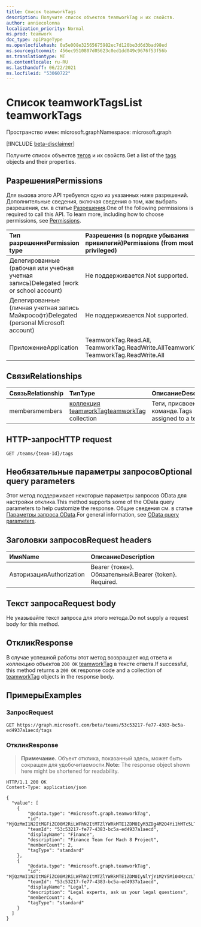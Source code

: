 ```yaml
---
title: Список teamworkTags
description: Получите список объектов teamworkTag и их свойств.
author: anniecolonna
localization_priority: Normal
ms.prod: teamwork
doc_type: apiPageType
ms.openlocfilehash: 0a5e008e32565675982ec7d120be3d6d3bad98ed
ms.sourcegitcommit: 456ec9510807d05623c0ed1dd049c9676f53f56b
ms.translationtype: MT
ms.contentlocale: ru-RU
ms.lasthandoff: 06/22/2021
ms.locfileid: "53060722"
---
```

# <a name="list-teamworktags"></a><span data-ttu-id="449d6-103">Список teamworkTags</span><span class="sxs-lookup"><span data-stu-id="449d6-103">List teamworkTags</span></span>
<span data-ttu-id="449d6-104">Пространство имен: microsoft.graph</span><span class="sxs-lookup"><span data-stu-id="449d6-104">Namespace: microsoft.graph</span></span>

[!INCLUDE [beta-disclaimer](../../includes/beta-disclaimer.md)]

<span data-ttu-id="449d6-105">Получите список объектов [тегов](../resources/teamworktag.md) и их свойств.</span><span class="sxs-lookup"><span data-stu-id="449d6-105">Get a list of the [tags](../resources/teamworktag.md) objects and their properties.</span></span>

## <a name="permissions"></a><span data-ttu-id="449d6-106">Разрешения</span><span class="sxs-lookup"><span data-stu-id="449d6-106">Permissions</span></span>
<span data-ttu-id="449d6-p101">Для вызова этого API требуется одно из указанных ниже разрешений. Дополнительные сведения, включая сведения о том, как выбрать разрешения, см. в статье [Разрешения](/graph/permissions-reference).</span><span class="sxs-lookup"><span data-stu-id="449d6-p101">One of the following permissions is required to call this API. To learn more, including how to choose permissions, see [Permissions](/graph/permissions-reference).</span></span>

|<span data-ttu-id="449d6-109">Тип разрешения</span><span class="sxs-lookup"><span data-stu-id="449d6-109">Permission type</span></span>|<span data-ttu-id="449d6-110">Разрешения (в порядке убывания привилегий)</span><span class="sxs-lookup"><span data-stu-id="449d6-110">Permissions (from most to least privileged)</span></span>|
|:---|:---|
|<span data-ttu-id="449d6-111">Делегированные (рабочая или учебная учетная запись)</span><span class="sxs-lookup"><span data-stu-id="449d6-111">Delegated (work or school account)</span></span>|<span data-ttu-id="449d6-112">Не поддерживается.</span><span class="sxs-lookup"><span data-stu-id="449d6-112">Not supported.</span></span>|
|<span data-ttu-id="449d6-113">Делегированные (личная учетная запись Майкрософт)</span><span class="sxs-lookup"><span data-stu-id="449d6-113">Delegated (personal Microsoft account)</span></span>|<span data-ttu-id="449d6-114">Не поддерживается.</span><span class="sxs-lookup"><span data-stu-id="449d6-114">Not supported.</span></span>|
|<span data-ttu-id="449d6-115">Приложение</span><span class="sxs-lookup"><span data-stu-id="449d6-115">Application</span></span>|<span data-ttu-id="449d6-116">TeamworkTag.Read.All, TeamworkTag.ReadWrite.All</span><span class="sxs-lookup"><span data-stu-id="449d6-116">TeamworkTag.Read.All, TeamworkTag.ReadWrite.All</span></span>|

## <a name="relationships"></a><span data-ttu-id="449d6-117">Связи</span><span class="sxs-lookup"><span data-stu-id="449d6-117">Relationships</span></span>
|<span data-ttu-id="449d6-118">Связь</span><span class="sxs-lookup"><span data-stu-id="449d6-118">Relationship</span></span>|<span data-ttu-id="449d6-119">Тип</span><span class="sxs-lookup"><span data-stu-id="449d6-119">Type</span></span>|<span data-ttu-id="449d6-120">Описание</span><span class="sxs-lookup"><span data-stu-id="449d6-120">Description</span></span>|
|:---|:---|:---|
|<span data-ttu-id="449d6-121">members</span><span class="sxs-lookup"><span data-stu-id="449d6-121">members</span></span>|<span data-ttu-id="449d6-122">[коллекция teamworkTag](../resources/teamworktag.md)</span><span class="sxs-lookup"><span data-stu-id="449d6-122">[teamworkTag](../resources/teamworktag.md) collection</span></span>|<span data-ttu-id="449d6-123">Теги, присвоенные команде.</span><span class="sxs-lookup"><span data-stu-id="449d6-123">Tags assigned to a team.</span></span>|

## <a name="http-request"></a><span data-ttu-id="449d6-124">HTTP-запрос</span><span class="sxs-lookup"><span data-stu-id="449d6-124">HTTP request</span></span>

<!-- {
  "blockType": "ignored"
}
-->
``` http
GET /teams/{team-Id}/tags
```

## <a name="optional-query-parameters"></a><span data-ttu-id="449d6-125">Необязательные параметры запросов</span><span class="sxs-lookup"><span data-stu-id="449d6-125">Optional query parameters</span></span>
<span data-ttu-id="449d6-126">Этот метод поддерживает некоторые параметры запросов OData для настройки отклика.</span><span class="sxs-lookup"><span data-stu-id="449d6-126">This method supports some of the OData query parameters to help customize the response.</span></span> <span data-ttu-id="449d6-127">Общие сведения см. в статье [Параметры запроса OData](/graph/query-parameters).</span><span class="sxs-lookup"><span data-stu-id="449d6-127">For general information, see [OData query parameters](/graph/query-parameters).</span></span>

## <a name="request-headers"></a><span data-ttu-id="449d6-128">Заголовки запросов</span><span class="sxs-lookup"><span data-stu-id="449d6-128">Request headers</span></span>
|<span data-ttu-id="449d6-129">Имя</span><span class="sxs-lookup"><span data-stu-id="449d6-129">Name</span></span>|<span data-ttu-id="449d6-130">Описание</span><span class="sxs-lookup"><span data-stu-id="449d6-130">Description</span></span>|
|:---|:---|
|<span data-ttu-id="449d6-131">Авторизация</span><span class="sxs-lookup"><span data-stu-id="449d6-131">Authorization</span></span>|<span data-ttu-id="449d6-p103">Bearer {токен}. Обязательный.</span><span class="sxs-lookup"><span data-stu-id="449d6-p103">Bearer {token}. Required.</span></span>|

## <a name="request-body"></a><span data-ttu-id="449d6-134">Текст запроса</span><span class="sxs-lookup"><span data-stu-id="449d6-134">Request body</span></span>
<span data-ttu-id="449d6-135">Не указывайте текст запроса для этого метода.</span><span class="sxs-lookup"><span data-stu-id="449d6-135">Do not supply a request body for this method.</span></span>

## <a name="response"></a><span data-ttu-id="449d6-136">Отклик</span><span class="sxs-lookup"><span data-stu-id="449d6-136">Response</span></span>

<span data-ttu-id="449d6-137">В случае успешной работы этот метод возвращает код ответа и коллекцию объектов `200 OK` [teamworkTag](../resources/teamworktag.md) в тексте ответа.</span><span class="sxs-lookup"><span data-stu-id="449d6-137">If successful, this method returns a `200 OK` response code and a collection of [teamworkTag](../resources/teamworktag.md) objects in the response body.</span></span>

## <a name="examples"></a><span data-ttu-id="449d6-138">Примеры</span><span class="sxs-lookup"><span data-stu-id="449d6-138">Examples</span></span>

### <a name="request"></a><span data-ttu-id="449d6-139">Запрос</span><span class="sxs-lookup"><span data-stu-id="449d6-139">Request</span></span>
<!-- {
  "blockType": "request",
  "name": "list_teamworktag"
}
-->
``` http
GET https://graph.microsoft.com/beta/teams/53c53217-fe77-4383-bc5a-ed4937a1aecd/tags
```


### <a name="response"></a><span data-ttu-id="449d6-140">Отклик</span><span class="sxs-lookup"><span data-stu-id="449d6-140">Response</span></span>
><span data-ttu-id="449d6-141">**Примечание.** Объект отклика, показанный здесь, может быть сокращен для удобочитаемости.</span><span class="sxs-lookup"><span data-stu-id="449d6-141">**Note:** The response object shown here might be shortened for readability.</span></span>
<!-- {
  "blockType": "response",
  "truncated": true,
  "@odata.type": "Collection(microsoft.graph.teamworkTag)"
}
-->
``` http
HTTP/1.1 200 OK
Content-Type: application/json

{
  "value": [
    {
        "@odata.type": "#microsoft.graph.teamworkTag",
        "id": "MjQzMmI1N2ItMGFiZC00M2RiLWFhN2ItMTZlYWRkMTE1ZDM0IyM3ZDg4M2Q4Yi1hMTc5LTRkZDctOTNiMy1hOGQzZGUxYTIxMmUjI3RhY29VSjN2RGk==",
        "teamId": "53c53217-fe77-4383-bc5a-ed4937a1aecd",
        "displayName": "Finance",
        "description": "Finance Team for Mach 8 Project",
        "memberCount": 2,
        "tagType": "standard"
    },
    {
        "@odata.type": "#microsoft.graph.teamworkTag",
        "id": "MjQzMmI1N2ItMGFiZC00M2RiLWFhN2ItMTZlYWRkMTE1ZDM0IyNlYjY1M2Y5Mi04MzczLTRkZTYtYmZlYy01YjRkMjE2YjZhZGUjIzk3ZjYyMzQ0LTU3ZGMtNDA5Yy04OGFkLWM0YWYxNDE1OGZmNQ==",
        "teamId": "53c53217-fe77-4383-bc5a-ed4937a1aecd",
        "displayName": "Legal",
        "description": "Legal experts, ask us your legal questions",
        "memberCount": 4,
        "tagType": "standard"
    }
  ]
}
```

